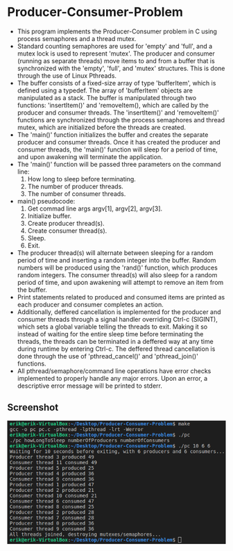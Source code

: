 # Producer-Consumer-Problem
* This program implements the Producer-Consumer problem in C using process semaphores and a thread mutex. 
* Standard counting semaphores are used for 'empty' and 'full', and a mutex lock is used to represent 'mutex'. The producer and consumer (running as separate threads) move items to and from a buffer that is synchronized with the 'empty', 'full', and 'mutex' structures. This is done through the use of Linux Pthreads.
* The buffer consists of a fixed-size array of type 'bufferItem', which is defined using a typedef. The array of 'bufferItem' objects are manipulated as a stack. The buffer is manipulated through two functions: 'insertItem()' and 'removeItem(), which are called by the producer and consumer threads. The 'insertItem()' and 'removeItem()' functions are synchronized through the process semaphores and thread mutex, which are initialized before the threads are created.
* The 'main()' function initializes the buffer and creates the separate producer and consumer threads. Once it has created the producer and consumer threads, the 'main()' function will sleep for a period of time, and upon awakening will terminate the application.
* The 'main()' function will be passed three parameters on the command line:
    1. How long to sleep before terminating.
    2. The number of producer threads.
    3. The number of consumer threads.
* main() pseudocode:
    1. Get commad line args argv[1], argv[2], argv[3].
    2. Initialize buffer.
    3. Create producer thread(s).
    4. Create consumer thread(s).
    5. Sleep.
    6. Exit.
* The producer thread(s) will alternate between sleeping for a random period of time and inserting a random integer into the buffer. Random numbers will be produced using the 'rand()' function, which produces random integers. The consumer thread(s) will also sleep for a random period of time, and upon awakening will attempt to remove an item from the buffer. 
* Print statements related to produced and consumed items are printed as each producer and consumer completes an action. 
* Additionally, deffered cancellation is implemented for the producer and consumer threads through a signal handler overriding Ctrl-c (SIGINT), which sets a global variable telling the threads to exit. Making it so instead of waiting for the entire sleep time before terminating the threads, the threads can be terminated in a deffered way at any time during runtime by entering Ctrl-c. The deffered thread cancellation is done through the use of 'pthread_cancel()' and 'pthread_join()' functions.
* All pthread/semaphore/command line operations have error checks implemented to properly handle any major errors. Upon an error, a descriptive error message will be printed to stderr.
## Screenshot
![Alt text](/screenshot/sc.png?raw=true "sc")